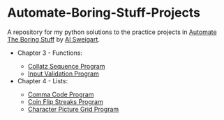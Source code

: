 # Automate-Boring-Stuff-Projects
A repository for my python solutions to the practice projects in <a href='https://automatetheboringstuff.com/'> Automate The Boring Stuff</a> by <a href='https://alsweigart.com/'>Al Sweigart</a>.

<ul>
  <li>Chapter 3 - Functions:</li>
  <ul>
    <li><a href='https://github.com/kyp24574/Automate-Boring-Stuff-Projects/blob/main/Chapter%203/collatz_sequence.py'>Collatz Sequence Program</a></li>
    <li><a href='https://github.com/kyp24574/Automate-Boring-Stuff-Projects/blob/main/Chapter%203/input_validation.py'>Input Validation Program</a></li>
  </ul>
  <li>Chapter 4 - Lists:</li>
  <ul>
    <li><a href='https://github.com/kyp24574/Automate-Boring-Stuff-Projects/blob/main/Chapter%204/comma_code.py'>Comma Code Program</a></li>
    <li><a href='https://github.com/kyp24574/Automate-Boring-Stuff-Projects/blob/main/Chapter%204/coin_flip_streaks.py'>Coin Flip Streaks Program</a></li>
    <li><a href='https://github.com/kyp24574/Automate-Boring-Stuff-Projects/blob/main/Chapter%204/character_picture_grid.py'>Character Picture Grid Program</a></li>
  </ul>
</ul>
